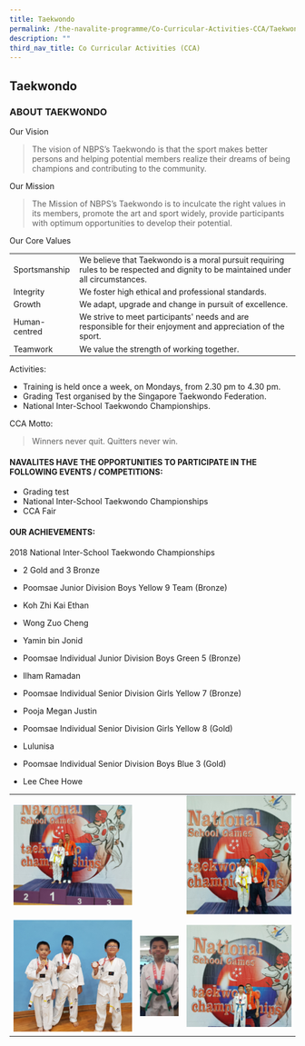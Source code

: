 ```yaml
---
title: Taekwondo
permalink: /the-navalite-programme/Co-Curricular-Activities-CCA/Taekwondo/
description: ""
third_nav_title: Co Curricular Activities (CCA)
---
```

## Taekwondo 

### ABOUT TAEKWONDO

Our Vision

> The vision of NBPS’s Taekwondo is that the sport makes better persons and helping potential members realize their dreams of being champions and contributing to the community.

  

Our Mission

> The Mission of NBPS’s Taekwondo is to inculcate the right values in its members, promote the art and sport widely, provide participants with optimum opportunities to develop their potential.

  

Our Core Values

|                |                                                                                                                                    |
|----------------|------------------------------------------------------------------------------------------------------------------------------------|
|  Sportsmanship | We believe that Taekwondo is a moral pursuit requiring rules to be respected and dignity to be maintained under all circumstances. |
|    Integrity   |                                         We foster high ethical and professional standards.                                         |
|      Growth    |                                       We adapt, upgrade and change in pursuit of excellence.                                       |
| Human-centred  |            We strive to meet participants' needs and are responsible for their enjoyment and appreciation of the sport.            |
|     Teamwork   |                                             We value the strength of working together.                                             |


Activities:

*   Training is held once a week, on Mondays, from 2.30 pm to 4.30 pm.
*   Grading Test organised by the Singapore Taekwondo Federation.
*   National Inter-School Taekwondo Championships.

CCA Motto: 

> Winners never quit. Quitters never win.
> 
>   

#### NAVALITES HAVE THE OPPORTUNITIES TO PARTICIPATE IN THE FOLLOWING EVENTS / COMPETITIONS:  

*   Grading test
*   National Inter-School Taekwondo Championships
*   CCA Fair

  

#### OUR ACHIEVEMENTS:

2018 National Inter-School Taekwondo Championships

*   2 Gold and 3 Bronze

*   Poomsae Junior Division Boys Yellow 9 Team (Bronze)

*   Koh Zhi Kai Ethan
*   Wong Zuo Cheng
*   Yamin bin Jonid

*   Poomsae Individual Junior Division Boys Green 5 (Bronze)

*   Ilham Ramadan 

*   Poomsae Individual Senior Division Girls Yellow 7 (Bronze)

*   Pooja Megan Justin

*   Poomsae Individual Senior Division Girls Yellow 8 (Gold)

*   Lulunisa

*   Poomsae Individual Senior Division Boys Blue 3 (Gold)

*   Lee Chee Howe



| |  | |
| -------- | -------- | -------- |
|  ![](/images/award%204.png)   |      |    ![](/images/award%203.png)  |
|   ![](/images/award%201.png)  |   ![](/images/award%202.png)   |   ![](/images/award%205.png)   |

